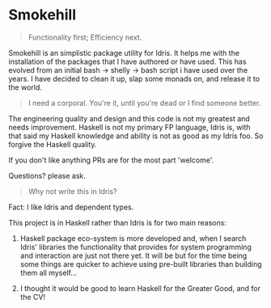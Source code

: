 # Smokehill

> Functionality first; Efficiency next.

Smokehill is an simplistic package utility for Idris. It helps me with the installation of the packages that I have authored or have used. This has evolved from an initial bash -> shelly -> bash script i have used over the years. I have decided to clean it up, slap some monads on, and release it to the world.

> I need a corporal. You're it, until you're dead or I find someone better.

The engineering quality and design and this code is not my greatest and needs improvement. Haskell is not my primary FP language, Idris is, with that said my Haskell knowledge and ability is not as good as my Idris foo. So forgive the Haskell quality.

If you don't like anything PRs are for the most part 'welcome'.

Questions? please ask.

> Why not write this in Idris?

Fact: I like Idris and dependent types. 

This project is in Haskell rather than Idris is for two main reasons:

1. Haskell package eco-system is more developed and, when I search Idris' libraries the functionality that provides for system programming and interaction are just not there yet. It will be but for the time being some things are quicker to achieve using pre-built libraries than building them all myself...

2. I thought it would be good to learn Haskell for the Greater Good, and for the CV!
